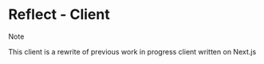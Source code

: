 # Reflect - Client

> [!NOTE]
> This client is a rewrite of previous work in progress client written on Next.js
